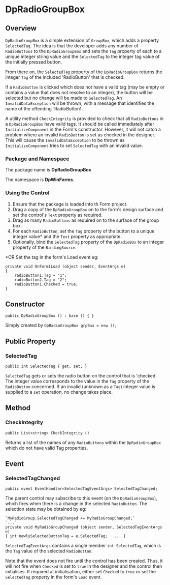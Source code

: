﻿# DpRadioGroupBox

## Overview

`DpRadioGroupBox` is a simple extension of `GroupBox`, which adds a property `SelectedTag`. The idea is that the developer adds any number of `RadioButtons` to the `DpRadioGroupBox` and sets the `Tag` property of each to a unique integer string value and the `SelectedTag` to the integer tag value of the initially pressed button. 

From there on, the `SelectedTag` property of the `DpRadioGroupBox` returns the integer `Tag` of the included 'RadioButton' that is checked.

If a `RadioButton` is clicked which does not have a valid tag (may be empty or contains a value that does not resolve to an integer), the button will be selected but no change will be made to `SelectedTag`. An `InvalidDataException` will be thrown, with a message that identifies the name of the offending `RadioButton1.

A utility method `CheckIntegrity` is provided to check that all `RadioButtons` in a `DpRadioGroupBox` have valid tags. It should be called immediately after `InitializeComponent` in the Form's constructor. However, it will not catch a problem where an invalid `RadioButton` is set as checked in the designer. This will cause the `InvalidDataException` to be thrown as `InitializeComponent` tries to set `SelectedTag` with an invalid value.

### Package and Namespace

The package name is **DpRadioGroupBox**

The namespace is **DpWinForms**.

### Using the Control

1. Ensure that the package is loaded into th Form project.
1. Drag a copy of the `DpRadioGroupBox` on to the form's design surface and set the control's `Text` property as required.
2. Drag as many `RadioButtons` as required on to the surface of the group box.
1. For each `RadioButton`, set the `Tag` property of the button to a unique integer value* and the `Text` property as appropriate.
1. Optionally, bind the `SelectedTag` property of the `DpRadioBox` to an integer property of the `BindingSource`.

*OR Set the tag in the form's Load event eg:
```
private void OnForm1Load (object sender, EventArgs e)
{
	radioButton1.Tag = "1";
	radioButton2.Tag = "2";
	radioButton1.Checked = true;
}
```

## Constructor

`public DpRadioGroupBox () : base () { }`

Simply created by `DpRadioGroupBox grpBox = new ();`

## Public Property

### SelectedTag

`public int SelectedTag { get; set; }`

`SelectedTag` gets or sets the radio button on the control that is 'checked'. The integer value corresponds to the value in the `Tag` property of the `RadioButton` concerned. If an invalid (unknown as a `Tag`) integer value is supplied to a `set` operation, no change takes place. 

## Method

### CheckIntegrity

`public List<string> CheckIntegrity ()`

Returns a list of the names of any `RadioButtons` within the `DpRadioGroupBox` which do not have valid Tag properties.

## Event

### SelectedTagChanged

`public event EventHandler<SelectedTagEventArgs> SelectedTagChanged;`

The parent control may subscribe to this event (on the `DpRadioGroupBox`), which fires when there is a change in the selected `RadioButton`. The selection state may be obtained by eg:

	`MyRadioGroup.SelectedTagChanged += MyRadioGroupChanged;`
	`...`
	private void MyRadioGroupChanged (object sender, SelectedTagEventArgs e)
	{ int newlySelectedButtonTag = e.SelectedTag; 	... }

`SelectedTagEventArgs` contains a single member `int SelectedTag`, which is the `Tag` value of the selected `RadioButton`.

Note that the event does not fire until the control has been created. Thus, it will not fire when `Checked` is set to `true` in the designer and the control then initialises. If required at initialisation, either set `Checked` to `true` or set the `SelectedTag` property in the form's `Load` event.
